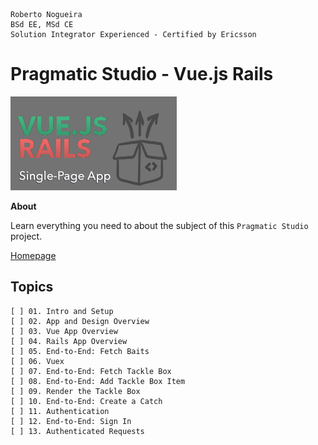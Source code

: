 ```
Roberto Nogueira  
BSd EE, MSd CE
Solution Integrator Experienced - Certified by Ericsson
```
# Pragmatic Studio - Vue.js Rails

![coursera image](images/pragmaticstudio.png)

**About**

Learn everything you need to about the subject of this `Pragmatic Studio` project.

[Homepage](https://online.pragmaticstudio.com/courses/unpacked-fishub/steps/1)

## Topics
```
[ ] 01. Intro and Setup
[ ] 02. App and Design Overview
[ ] 03. Vue App Overview
[ ] 04. Rails App Overview
[ ] 05. End-to-End: Fetch Baits
[ ] 06. Vuex
[ ] 07. End-to-End: Fetch Tackle Box
[ ] 08. End-to-End: Add Tackle Box Item
[ ] 09. Render the Tackle Box
[ ] 10. End-to-End: Create a Catch
[ ] 11. Authentication
[ ] 12. End-to-End: Sign In
[ ] 13. Authenticated Requests
```

